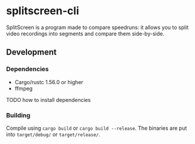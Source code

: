 # splitscreen-cli

SplitScreen is a program made to compare speedruns:
it allows you to split video recordings into segments and compare them side-by-side.

## Development

### Dependencies

* Cargo/rustc 1.56.0 or higher
* ffmpeg

TODO how to install dependencies

### Building

Compile using `cargo build` or `cargo build --release`.
The binaries are put into `target/debug/` or `target/release/`.
